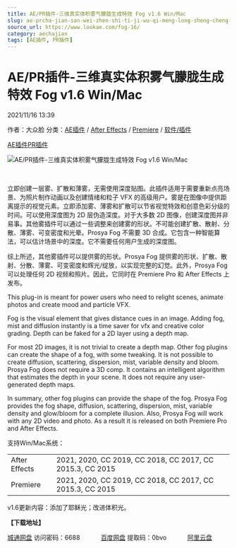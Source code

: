 ```yaml
---
title: AE/PR插件-三维真实体积雾气朦胧生成特效 Fog v1.6 Win/Mac
slug: ae-prcha-jian-san-wei-zhen-shi-ti-ji-wu-qi-meng-long-sheng-cheng-te-xiao-fog-v1-6-win-mac
source_url: https://www.lookae.com/fog-16/
category: aechajian
tags: [AE插件, PR插件]
---
```

# AE/PR插件-三维真实体积雾气朦胧生成特效 Fog v1.6 Win/Mac

2021/11/16 13:39

作者：大众脸
分类：[AE插件](https://www.lookae.com/after-effects/aechajian/) / [After Effects](https://www.lookae.com/after-effects/) / [Premiere](https://www.lookae.com/qitarjcj/premierezy/) / [软件/插件](https://www.lookae.com/qitarjcj/)

[AE插件](https://www.lookae.com/tag/ae%e6%8f%92%e4%bb%b6/)[PR插件](https://www.lookae.com/tag/pr%e6%8f%92%e4%bb%b6/)

![AE/PR插件-三维真实体积雾气朦胧生成特效 Fog v1.6 Win/Mac](https://www.lookae.com/wp-content/uploads/2021/11/FOG-16.jpg "AE/PR插件-三维真实体积雾气朦胧生成特效 Fog v1.6 Win/Mac-LookAE.com")

[﻿﻿﻿﻿﻿](https://cloud.video.taobao.com//play/u/705956171/p/1/e/6/t/1/337304010463.mp4)

立即创建一层雾、扩散和薄雾，无需使用深度贴图。此插件适用于需要重新点亮场景、为照片制作动画以及创建情绪和粒子 VFX 的高级用户。雾是在图像中提供距离提示的视觉元素。立即添加雾、薄雾和扩散可以节省视觉特效和创意色彩分级的时间。可以使用深度图为 2D 层伪造深度。对于大多数 2D 图像，创建深度图并非易事。其他雾插件可以通过一些调整来创建雾的形状。不可能创建扩散、散射、分散、薄雾、可变密度和光晕。Prosya Fog 不需要 3D 合成。它包含一种智能算法，可以估计场景中的深度。它不需要任何用户生成的深度图。

综上所述，其他雾插件可以提供雾的形状。Prosya Fog 提供雾的形状、扩散、散射、分散、薄雾、可变密度和辉光/绽放，以实现完整的幻觉。此外，Prosya Fog 可以处理任何 2D 视频和照片。因此，它同时在 Premiere Pro 和 After Effects 上发布。

This plug-in is meant for power users who need to relight scenes, animate photos and create mood and particle VFX.

Fog is the visual element that gives distance cues in an image. Adding fog, mist and diffusion instantly is a time saver for vfx and creative color grading. Depth can be faked for a 2D layer using a depth map.

For most 2D images, it is not trivial to create a depth map. Other fog plugins can create the shape of a fog, with some tweaking. It is not possible to create diffusion, scattering, dispersion, mist, variable density and bloom. Prosya Fog does not require a 3D comp. It contains an intelligent algorithm that estimates the depth in your scene. It does not require any user-generated depth maps.

In summary, other fog plugins can provide the shape of the fog. Prosya Fog provides the fog shape, diffusion, scattering, dispersion, mist, variable density and glow/bloom for a complete illusion. Also, Prosya Fog will work with any 2D video and photo. As a result it is released on both Premiere Pro and After Effects.

支持Win/Mac系统：

|  |  |
| --- | --- |
| After Effects | 2021, 2020, CC 2019, CC 2018, CC 2017, CC 2015.3, CC 2015 |
| Premiere | 2021, 2020, CC 2019, CC 2018, CC 2017, CC 2015.3, CC 2015 |

v1.6更新内容：添加了耶稣光；改进体积光。

**【下载地址】**

[城通网盘](https://url62.ctfile.com/f/680462-520905254-b566b1) 访问密码：6688            [百度网盘](https://pan.baidu.com/s/1oIVQdh4UNCy7QIA04JNk7Q) 提取码：0bvo            [阿里云盘](https://www.aliyundrive.com/s/8XMkbcQGUeb)
